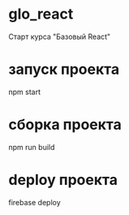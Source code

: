 # glo_react 
Старт курса "Базовый React"

# запуск проекта
npm start

# сборка проекта
npm run build

# deploy проекта
firebase deploy